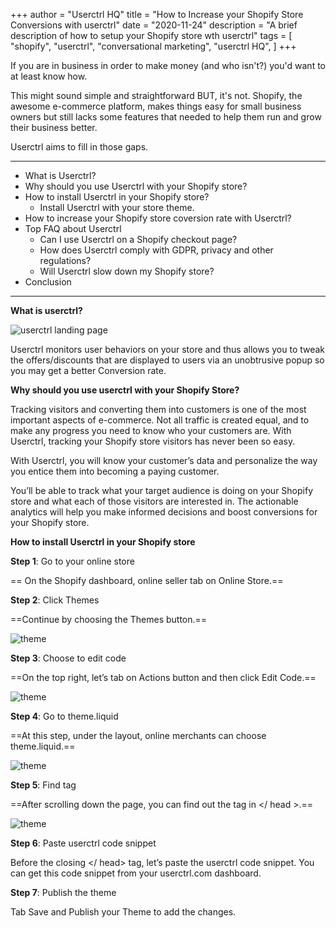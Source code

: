 +++
author = "Userctrl HQ"
title = "How to Increase your Shopify Store Conversions with userctrl"
date = "2020-11-24"
description = "A brief description of how to setup your Shopify store wth userctrl"
tags = [
    "shopify",
    "userctrl",
    "conversational marketing",
    "userctrl HQ",
]
+++

If you are in business in order to make money (and who isn't?) you'd want to at least know how. 

This might sound simple and straightforward BUT, it's not. Shopify, the awesome e-commerce platform, makes things easy for small business owners but still lacks some features that needed to help them run and grow their business better. 

Userctrl aims to fill in those gaps.


***


* What is Userctrl?
* Why should you use Userctrl with your Shopify store?
* How to install Userctrl in your Shopify store?
    * Install  Userctrl with your store theme.
* How to increase your Shopify store coversion rate with Userctrl?
* Top FAQ about Userctrl
    * Can I use Userctrl on a Shopify checkout page?
    * How does Userctrl comply with GDPR, privacy and other regulations?
    * Will Userctrl slow down my Shopify store?
* Conclusion

***


**What is userctrl?**

![userctrl landing page](/userctrlcrop.png  "userctrl")

Userctrl monitors user behaviors on your store and thus allows you to tweak the offers/discounts that are displayed to users via an unobtrusive popup so you may get a better Conversion rate.


**Why should you use userctrl with your Shopify Store?**

Tracking visitors and converting them into customers is one of the most important aspects of e-commerce. Not all traffic is created equal, and to make any progress you need to know who your customers are. With Userctrl, tracking your Shopify store visitors has never been so easy.

With Userctrl, you will know your customer’s data and personalize the way you entice them into becoming a paying customer. 

You’ll be able to track what your target audience is doing on your Shopify store and what each of those visitors are interested in. The actionable analytics will help you make informed decisions and boost conversions for your Shopify store.



**How to install Userctrl in your Shopify store**

**Step 1**: Go to your online store
 
== On the Shopify dashboard, online seller tab on Online Store.==

**Step 2**:  Click Themes

==Continue by choosing the Themes button.==

![theme](/themes.jpg  "theme")

**Step 3**:  Choose to edit code

==On the top right, let’s tab on Actions button and then click Edit Code.==

![theme](/code.jpg  "code")

**Step 4**:  Go to theme.liquid

==At this step, under the layout, online merchants can choose theme.liquid.==

![theme](/theme.jpg  "theme")

**Step 5**: Find </head> tag

==After scrolling down the page, you can find out the tag in </ head >.==

![theme](/tag.jpg  "tag")

**Step 6**:  Paste userctrl code snippet

Before the closing </ head> tag, let’s paste the userctrl code snippet. You can get this code snippet from your userctrl.com dashboard.

**Step 7**: Publish the theme

Tab Save and Publish your Theme to add the changes.





